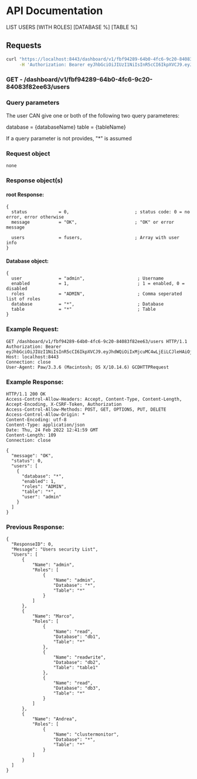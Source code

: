 # API Documentation

LIST USERS [WITH ROLES] [DATABASE %] [TABLE %]

## Requests

```sh
curl "https://localhost:8443/dashboard/v1/fbf94289-64b0-4fc6-9c20-84083f82ee63/users" \
     -H 'Authorization: Bearer eyJhbGciOiJIUzI1NiIsInR5cCI6IkpXVCJ9.eyJhdWQiOiIxMjcuMC4wLjEiLCJleHAiOjE2NDU1NzY5NDUsImp0aSI6IjAiLCJpYXQiOjE2NDU1NDY5NDUsImlzcyI6IlNRTGl0ZSBDbG91ZCBXZWIgU2VydmVyIiwibmJmIjoxNjQ1NTQ2OTQ1LCJzdWIiOiJzcWxpdGVjbG91ZC5pbyJ9.Ru7lvh1tx72CWfsoL2-ZM2b1sB6bB59V6oSlN-gEs2E'

```

### **GET** - /dashboard/v1/fbf94289-64b0-4fc6-9c20-84083f82ee63/users

### Query parameters

The user CAN give one or both of the following two query parameteres:

database = {databaseName}
table    = {tableName}

If a query parameter is not provides, "*" is assumed

### Request object

```
none
```

### Response object(s)

#### root Response:

```code
{
  status            = 0,                         ; status code: 0 = no error, error otherwise
  message           = "OK",                      ; "OK" or error message

  users             = fusers,                    ; Array with user info
}
```

#### Database object:

```code
{
  user              = "admin",                    ; Username
  enabled           = 1,                          ; 1 = enabled, 0 = disabled
  roles             = "ADMIN",                    ; Comma seperated list of roles
  database          = "*",                        ; Database
  table             = "*"                         ; Table
}
```

### Example Request:

```
GET /dashboard/v1/fbf94289-64b0-4fc6-9c20-84083f82ee63/users HTTP/1.1
Authorization: Bearer eyJhbGciOiJIUzI1NiIsInR5cCI6IkpXVCJ9.eyJhdWQiOiIxMjcuMC4wLjEiLCJleHAiOjE2NDU3Mjk5NzAsImp0aSI6IjAiLCJpYXQiOjE2NDU2OTk5NzAsImlzcyI6IlNRTGl0ZSBDbG91ZCBXZWIgU2VydmVyIiwibmJmIjoxNjQ1Njk5OTcwLCJzdWIiOiJzcWxpdGVjbG91ZC5pbyJ9.8izk50ZCk4kQ7Mpf99tj3DuSOuJhPS2cFpAuhlvoGQw
Host: localhost:8443
Connection: close
User-Agent: Paw/3.3.6 (Macintosh; OS X/10.14.6) GCDHTTPRequest
```

### Example Response:

```
HTTP/1.1 200 OK
Access-Control-Allow-Headers: Accept, Content-Type, Content-Length, Accept-Encoding, X-CSRF-Token, Authorization
Access-Control-Allow-Methods: POST, GET, OPTIONS, PUT, DELETE
Access-Control-Allow-Origin: *
Content-Encoding: utf-8
Content-Type: application/json
Date: Thu, 24 Feb 2022 12:41:59 GMT
Content-Length: 109
Connection: close

{
  "message": "OK",
  "status": 0,
  "users": [
    {
      "database": "*",
      "enabled": 1,
      "roles": "ADMIN",
      "table": "*",
      "user": "admin"
    }
  ]
}
```

### Previous Response:

```
{
  "ResponseID": 0,
  "Message": "Users security List",
  "Users": [
      {
          "Name": "admin",
          "Roles": [
              {
                  "Name": "admin",
                  "Database": "*",
                  "Table": "*"
              }
          ]
      },
      {
          "Name": "Marco",
          "Roles": [
              {
                  "Name": "read",
                  "Database": "db1",
                  "Table": "*"
              },
              {
                  "Name": "readwrite",
                  "Database": "db2",
                  "Table": "table1"
              },
              {
                  "Name": "read",
                  "Database": "db3",
                  "Table": "*"
              }
          ]
      },
      {
          "Name": "Andrea",
          "Roles": [
              {
                  "Name": "clustermonitor",
                  "Database": "*",
                  "Table": "*"
              }
          ]
      }
  ]
}
```